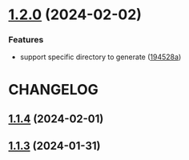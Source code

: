 

# [1.2.0](https://github.com/w2xi/treei/compare/1.1.4...1.2.0) (2024-02-02)


### Features

* support specific directory to generate ([194528a](https://github.com/w2xi/treei/commit/194528a01128dbd0f6d309fb87ec4b87eeef0f3e))

# CHANGELOG

## [1.1.4](https://github.com/w2xi/treei/compare/1.1.3...1.1.4) (2024-02-01)

## [1.1.3](https://github.com/w2xi/treei/compare/1.1.2...1.1.3) (2024-01-31)
